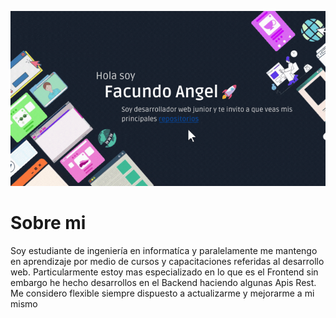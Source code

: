 ![banner-perfil](./banner-github.gif)


# Sobre mi
Soy estudiante de ingeniería en informatíca y paralelamente me mantengo en aprendizaje por medio de cursos y capacitaciones referidas al desarrollo web. Particularmente estoy mas especializado en lo que es el Frontend sin embargo he hecho desarrollos en el Backend haciendo algunas Apis Rest. Me considero flexible siempre dispuesto a actualizarme y mejorarme a mi mismo
